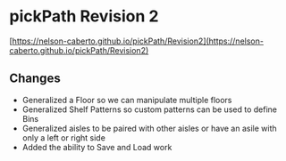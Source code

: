 # pickPath Revision 2

[https://nelson-caberto.github.io/pickPath/Revision2](https://nelson-caberto.github.io/pickPath/Revision2)

## Changes

* Generalized a Floor so we can manipulate multiple floors
* Generalized Shelf Patterns so custom patterns can be used to define Bins
* Generalized aisles to be paired with other aisles or have an asile with only a left or right side
* Added the ability to Save and Load work
